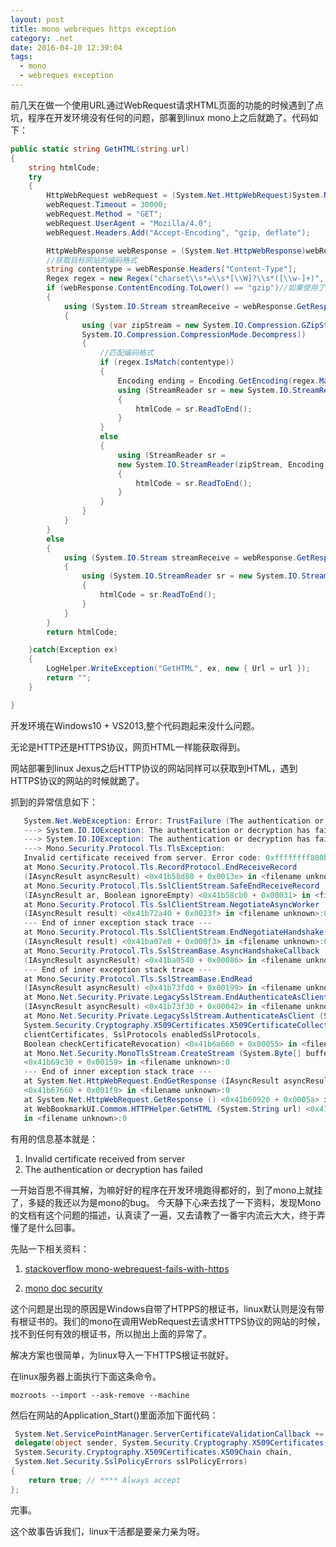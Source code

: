 ```yaml
---
layout: post
title: mono webreques https exception
category: .net
date: 2016-04-10 12:39:04
tags:
  - mono
  - webreques exception
---
```


前几天在做一个使用URL通过WebRequest请求HTML页面的功能的时候遇到了点坑，程序在开发环境没有任何的问题，部署到linux mono上之后就跪了。代码如下：

```csharp
public static string GetHTML(string url)
{
    string htmlCode;
    try
    {
        HttpWebRequest webRequest = (System.Net.HttpWebRequest)System.Net.WebRequest.Create(url);
        webRequest.Timeout = 30000;
        webRequest.Method = "GET";
        webRequest.UserAgent = "Mozilla/4.0";
        webRequest.Headers.Add("Accept-Encoding", "gzip, deflate");

        HttpWebResponse webResponse = (System.Net.HttpWebResponse)webRequest.GetResponse();
        //获取目标网站的编码格式
        string contentype = webResponse.Headers["Content-Type"];
        Regex regex = new Regex("charset\\s*=\\s*[\\W]?\\s*([\\w-]+)", RegexOptions.IgnoreCase);
        if (webResponse.ContentEncoding.ToLower() == "gzip")//如果使用了GZip则先解压
        {
            using (System.IO.Stream streamReceive = webResponse.GetResponseStream())
            {
                using (var zipStream = new System.IO.Compression.GZipStream(streamReceive, 
                System.IO.Compression.CompressionMode.Decompress))
                {
                    //匹配编码格式
                    if (regex.IsMatch(contentype))
                    {
                        Encoding ending = Encoding.GetEncoding(regex.Match(contentype).Groups[1].Value.Trim());
                        using (StreamReader sr = new System.IO.StreamReader(zipStream, ending))
                        {
                            htmlCode = sr.ReadToEnd();
                        }
                    }
                    else
                    {
                        using (StreamReader sr = 
                        new System.IO.StreamReader(zipStream, Encoding.UTF8))
                        {
                            htmlCode = sr.ReadToEnd();
                        }
                    }
                }
            }
        }
        else
        {
            using (System.IO.Stream streamReceive = webResponse.GetResponseStream())
            {
                using (System.IO.StreamReader sr = new System.IO.StreamReader(streamReceive, Encoding.Default))
                {
                    htmlCode = sr.ReadToEnd();
                }
            }
        }
        return htmlCode;

    }catch(Exception ex)
    {
        LogHelper.WriteException("GetHTML", ex, new { Url = url });
        return "";
    }

}
```

开发环境在Windows10 + VS2013,整个代码跑起来没什么问题。

无论是HTTP还是HTTPS协议，网页HTML一样能获取得到。

网站部署到linux Jexus之后HTTP协议的网站同样可以获取到HTML，遇到HTTPS协议的网站的时候就跪了。

抓到的异常信息如下：

```csharp
   System.Net.WebException: Error: TrustFailure (The authentication or decryption has failed.) 
   ---> System.IO.IOException: The authentication or decryption has failed.
   ---> System.IO.IOException: The authentication or decryption has failed. 
   ---> Mono.Security.Protocol.Tls.TlsException:
   Invalid certificate received from server. Error code: 0xffffffff800b0109
   at Mono.Security.Protocol.Tls.RecordProtocol.EndReceiveRecord 
   (IAsyncResult asyncResult) <0x41b58d80 + 0x0013e> in <filename unknown>:0 
   at Mono.Security.Protocol.Tls.SslClientStream.SafeEndReceiveRecord
   (IAsyncResult ar, Boolean ignoreEmpty) <0x41b58cb0 + 0x00031> in <filename unknown>:0 
   at Mono.Security.Protocol.Tls.SslClientStream.NegotiateAsyncWorker
   (IAsyncResult result) <0x41b72a40 + 0x0023f> in <filename unknown>:0 
   --- End of inner exception stack trace ---
   at Mono.Security.Protocol.Tls.SslClientStream.EndNegotiateHandshake 
   (IAsyncResult result) <0x41ba07e0 + 0x000f3> in <filename unknown>:0 
   at Mono.Security.Protocol.Tls.SslStreamBase.AsyncHandshakeCallback 
   (IAsyncResult asyncResult) <0x41ba0540 + 0x00086> in <filename unknown>:0 
   --- End of inner exception stack trace ---
   at Mono.Security.Protocol.Tls.SslStreamBase.EndRead 
   (IAsyncResult asyncResult) <0x41b73fd0 + 0x00199> in <filename unknown>:0 
   at Mono.Net.Security.Private.LegacySslStream.EndAuthenticateAsClient 
   (IAsyncResult asyncResult) <0x41b73f30 + 0x00042> in <filename unknown>:0 
   at Mono.Net.Security.Private.LegacySslStream.AuthenticateAsClient (System.String targetHost, 
   System.Security.Cryptography.X509Certificates.X509CertificateCollection
   clientCertificates, SslProtocols enabledSslProtocols,
   Boolean checkCertificateRevocation) <0x41b6a660 + 0x00055> in <filename unknown>:0 
   at Mono.Net.Security.MonoTlsStream.CreateStream (System.Byte[] buffer) 
   <0x41b69c30 + 0x00159> in <filename unknown>:0 
   --- End of inner exception stack trace ---
   at System.Net.HttpWebRequest.EndGetResponse (IAsyncResult asyncResult) 
   <0x41b67660 + 0x001f9> in <filename unknown>:0 
   at System.Net.HttpWebRequest.GetResponse () <0x41b60920 + 0x0005a> in <filename unknown>:0 
   at WebBookmarkUI.Commom.HTTPHelper.GetHTML (System.String url) <0x41b59b70 + 0x00235> 
   in <filename unknown>:0 

```

有用的信息基本就是：

1. Invalid certificate received from server
2. The authentication or decryption has failed

一开始百思不得其解，为嘛好好的程序在开发环境跑得都好的，到了mono上就挂了，多疑的我还以为是mono的bug。
今天静下心来去找了一下资料，发现Mono的文档有这个问题的描述，认真读了一遍，又去请教了一番宇内流云大大，终于弄懂了是什么回事。

先贴一下相关资料：

1. [stackoverflow mono-webrequest-fails-with-https](http://stackoverflow.com/questions/4926676/mono-webrequest-fails-with-https)

2. [mono doc security](http://www.mono-project.com/docs/faq/security/)


这个问题是出现的原因是Windows自带了HTPPS的根证书，linux默认则是没有带有根证书的。我们的mono在调用WebRequest去请求HTTPS协议的网站的时候，找不到任何有效的根证书，所以抛出上面的异常了。

解决方案也很简单，为linux导入一下HTTPS根证书就好。

在linux服务器上面执行下面这条命令。
```
mozroots --import --ask-remove --machine

```


然后在网站的Application_Start()里面添加下面代码：

```csharp
 System.Net.ServicePointManager.ServerCertificateValidationCallback +=
 delegate(object sender, System.Security.Cryptography.X509Certificates.X509Certificate certificate,
 System.Security.Cryptography.X509Certificates.X509Chain chain,
 System.Net.Security.SslPolicyErrors sslPolicyErrors)
{
    return true; // **** Always accept
};

```

完事。

这个故事告诉我们，linux干活都是要亲力亲为呀。



